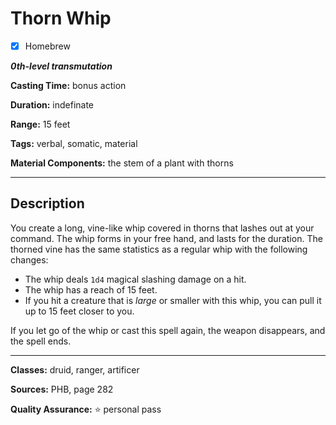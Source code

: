 # Thorn Whip

- [x] Homebrew

***0th-level transmutation***

**Casting Time:** bonus action

**Duration:** indefinate

**Range:** 15 feet

**Tags:** verbal, somatic, material

**Material Components:** the stem of a plant with thorns

---

## Description
You create a long, vine-like whip covered in thorns that lashes out at your command. The whip forms in your free hand, and lasts for the duration. The thorned vine has the same statistics as a regular whip with the following changes:
- The whip deals `1d4` magical slashing damage on a hit.
- The whip has a reach of 15 feet.
- If you hit a creature that is *large* or smaller with this whip, you can pull it up to 15 feet closer to you.

If you let go of the whip or cast this spell again, the weapon disappears, and the spell ends.

---

**Classes:** druid, ranger, artificer

**Sources:** PHB, page 282

**Quality Assurance:** :star: personal pass
